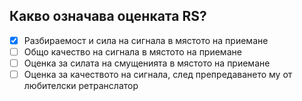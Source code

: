 ## Какво означава оценката RS?

<!-- Верният отговор е отбелязан с [X] -->

- [X] Разбираемост и сила на сигнала в мястото на приемане
- [ ] Общо качество на сигнала в мястото на приемане
- [ ] Оценка за силата на смущенията в мястото на приемане
- [ ] Оценка за качеството на сигнала, след препредаването му от любителски ретранслатор
